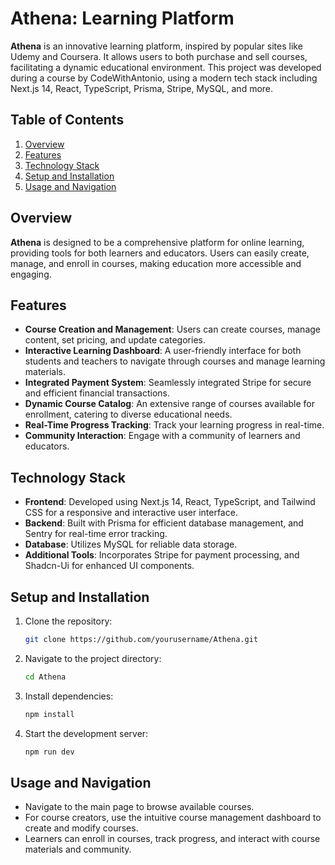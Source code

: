# Athena: Learning Platform

**Athena** is an innovative learning platform, inspired by popular sites like Udemy and Coursera. It allows users to both purchase and sell courses, facilitating a dynamic educational environment. This project was developed during a course by CodeWithAntonio, using a modern tech stack including Next.js 14, React, TypeScript, Prisma, Stripe, MySQL, and more.

## Table of Contents
1. [Overview](#overview)
2. [Features](#features)
3. [Technology Stack](#technology-stack)
4. [Setup and Installation](#setup-and-installation)
5. [Usage and Navigation](#usage-and-navigation)

## Overview

**Athena** is designed to be a comprehensive platform for online learning, providing tools for both learners and educators. Users can easily create, manage, and enroll in courses, making education more accessible and engaging.

## Features

- **Course Creation and Management**: Users can create courses, manage content, set pricing, and update categories.
- **Interactive Learning Dashboard**: A user-friendly interface for both students and teachers to navigate through courses and manage learning materials.
- **Integrated Payment System**: Seamlessly integrated Stripe for secure and efficient financial transactions.
- **Dynamic Course Catalog**: An extensive range of courses available for enrollment, catering to diverse educational needs.
- **Real-Time Progress Tracking**: Track your learning progress in real-time.
- **Community Interaction**: Engage with a community of learners and educators.

## Technology Stack

- **Frontend**: Developed using Next.js 14, React, TypeScript, and Tailwind CSS for a responsive and interactive user interface.
- **Backend**: Built with Prisma for efficient database management, and Sentry for real-time error tracking.
- **Database**: Utilizes MySQL for reliable data storage.
- **Additional Tools**: Incorporates Stripe for payment processing, and Shadcn-Ui for enhanced UI components.

## Setup and Installation

1. Clone the repository:
   ```bash
   git clone https://github.com/yourusername/Athena.git
   ```

2. Navigate to the project directory:
   ```bash
   cd Athena
   ```
3. Install dependencies:
   ```bash
   npm install
   ```
4. Start the development server:
   ```bash
   npm run dev
   ```

## Usage and Navigation

- Navigate to the main page to browse available courses.
- For course creators, use the intuitive course management dashboard to create and modify courses.
- Learners can enroll in courses, track progress, and interact with course materials and community.
